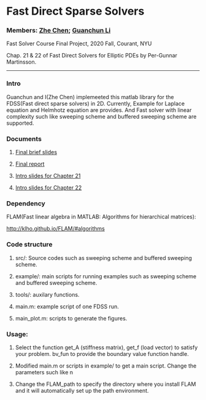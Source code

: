 # Fast Direct Sparse Solvers

### Members: [Zhe Chen](zc1291@cims.nyu.edu); [Guanchun Li](guanchun.li@nyu.edu)



Fast Solver Course Final Project, 2020 Fall, Courant, NYU

Chap. 21 & 22 of Fast Direct Solvers for Elliptic PDEs by Per-Gunnar Martinsson.

---

### Intro

Guanchun and I(Zhe Chen) implemeeted this matlab library for the FDSS(Fast direct sparse solvers) in 2D. Currently, Example for Laplace equation and Helmhotz equation are provides. And Fast solver with linear complexity such like sweeping scheme and buffered sweeping scheme are supported.


### Documents

1. [Final brief slides](https://github.com/CecilMartin/Fast-Direct-Sparse-Solvers/blob/master/doc/Fast_Solver_Final_Project_Pre__FDSS.pdf)

2. [Final report](https://github.com/CecilMartin/Fast-Direct-Sparse-Solvers/blob/master/doc/Fast_Solver_Final_Project.pdf)

3. [Intro slides for Chapter 21](https://github.com/CecilMartin/Fast-Direct-Sparse-Solvers/blob/master/doc/FDSS.pdf)

4. [Intro slides for Chapter 22](https://github.com/CecilMartin/Fast-Direct-Sparse-Solvers/blob/master/doc/LinearComplexity.pdf)


### Dependency

FLAM(Fast linear algebra in MATLAB: Algorithms for hierarchical matrices):

http://klho.github.io/FLAM/#algorithms

### Code structure

1. src/: Source codes such as sweeping scheme and buffered sweeping scheme.

2. example/: main scripts for running examples such as sweeping scheme and buffered sweeping scheme.

3. tools/:  auxilary functions.

4. main.m: example script of one FDSS run.

5. main_plot.m: scripts to generate the figures.

### Usage:

1. Select the function get_A (stiffness matrix), get_f (load vector) to satisfy your problem. bv_fun to provide the boundary value function handle.

2. Modified main.m or scripts in example/ to get a main script. Change the parameters such like n

3. Change the FLAM_path to specify the directory where you install FLAM and it will automatically set up the path environment.



